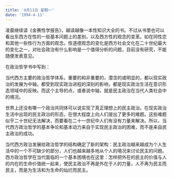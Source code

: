 ```yaml
---
title: '4月11日 星期一'
date: '1994-4-11'
---
```


凌晨继续读《金赛性学报告》，越读越像一本性知识大全的书。不过从书里也可以看出东西方在性的一些基本问题上的差别，以及西方性的观念的变革。如在同性恋和其他一些性行为方面的观念。性道德观念的变化是西方社会文化在二十世纪最大的变化之一，对社会政治有什么影响是一个值得分析的问题，目前没有研究，不能随便发表意见。

在政治哲学书中写到：

当代西方主要的政治哲学体系，重要的和非重要的，潜含的或明显的，都以现实政治的发展为中轴，都受到现实政治进程的深刻的影响，都是现实政治生活在意识形态领域中的反映。而这个主导的点，或者说中轴，就是民主政治在当代人类社会中的境况。

世界上还没有哪一个政治共同体可以说实现了真正理想上的民主政治。在现实政治生活中出现的民主政治的形态，在很大程度上向人们提出了更多的难题。这些难题似乎二十世纪无法解决，而要看在二十一世纪中人们有没有力量来解决。所以，当代西方政治哲学的基本争论和基本动力来自于实现民主政治的困难，而不是来自民主政治的成功。

当代西方政治发展给政治哲学的结构确定了新的架构：民主政治越来越成为个人生活中的一个不可缺少的部分，人们也越来越多地从个人的境况来讨论民主的问题。西方政治哲学在当代面临的一个基本困境也在这里：怎样把外在的民主的价值与人的内在的生命价值统一起来，使民主政治不再是外在于人的力量，人不再为民主而民主，而是为生活和为生命的灿烂而民主。

